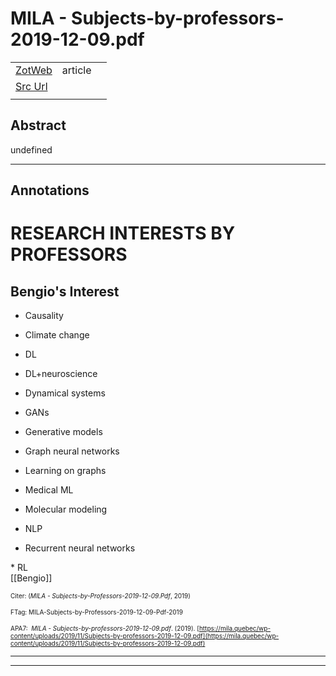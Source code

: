 
# MILA - Subjects-by-professors-2019-12-09.pdf



|       |       |       |
|  ---  |  ---  |  ---  |
|   [ZotWeb](http://zotero.org/users/180474/items/EYX34XDZ)    | article      |       |
|   [Src Url](https://mila.quebec/wp-content/uploads/2019/11/Subjects-by-professors-2019-12-09.pdf)    |       |       |
|       |       |       |


## Abstract

undefined

----

## Annotations

RESEARCH INTERESTS BY PROFESSORS
================================



Bengio's Interest
-----------------

  

* Causality 

* Climate change 

* DL 

* DL+neuroscience 

* Dynamical systems 

* GANs 

* Generative models 

* Graph neural networks 

* Learning on graphs 

* Medical ML 

* Molecular modeling 

* NLP 

* Recurrent neural networks 

\* RL  
[[Bengio]] 





<font size=-3>Citer: (_MILA - Subjects-by-Professors-2019-12-09.Pdf_, 2019)

FTag: MILA-Subjects-by-Professors-2019-12-09-Pdf-2019

APA7:  _MILA - Subjects-by-professors-2019-12-09.pdf_. (2019). [https://mila.quebec/wp-content/uploads/2019/11/Subjects-by-professors-2019-12-09.pdf](https://mila.quebec/wp-content/uploads/2019/11/Subjects-by-professors-2019-12-09.pdf)</font>






----

----


